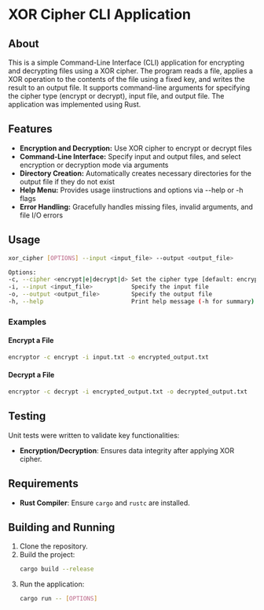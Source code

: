 # XOR Cipher CLI Application

## About
This is a simple Command-Line Interface (CLI) application for encrypting and decrypting files using a XOR cipher.
The program reads a file, applies a XOR operation to the contents of the file using a fixed key, and writes the result to an output file. It supports command-line arguments for specifying the cipher type (encrypt or decrypt), input file, and output file. The application was implemented using Rust.

## Features
- **Encryption and Decryption:** Use XOR cipher to encrypt or decrypt files
- **Command-Line Interface:** Specify input and output files, and select encryption or decryption mode via arguments
- **Directory Creation:** Automatically creates necessary directories for the output file if they do not exist
- **Help Menu:** Provides usage iinstructions and options via --help or -h flags
- **Error Handling:** Gracefully handles missing files, invalid arguments, and file I/O errors

## Usage

```bash
xor_cipher [OPTIONS] --input <input_file> --output <output_file>

Options:
-c, --cipher <encrypt|e|decrypt|d> Set the cipher type [default: encrypt]
-i, --input <input_file>           Specify the input file
-o, --output <output_file>         Specify the output file
-h, --help                         Print help message (-h for summary)
```


### Examples

#### Encrypt a File
```bash
encryptor -c encrypt -i input.txt -o encrypted_output.txt
```

#### Decrypt a File
```bash
encryptor -c decrypt -i encrypted_output.txt -o decrypted_output.txt
```

## Testing

Unit tests were written to validate key functionalities:

- **Encryption/Decryption**: Ensures data integrity after applying XOR cipher.


## Requirements

- **Rust Compiler**: Ensure `cargo` and `rustc` are installed.

## Building and Running

1. Clone the repository.
2. Build the project:
   ```bash
   cargo build --release
   ```
3. Run the application:
   ```bash
   cargo run -- [OPTIONS]
   ```
